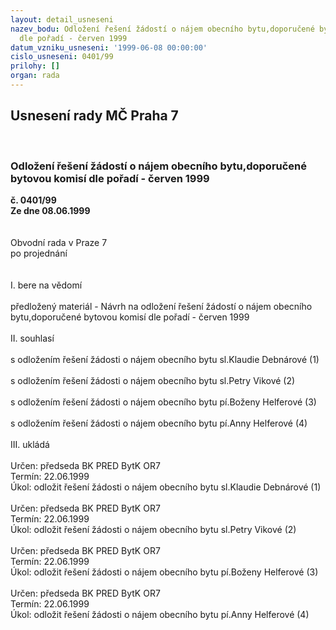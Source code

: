 ```yaml
---
layout: detail_usneseni
nazev_bodu: Odložení řešení žádostí o nájem obecního bytu,doporučené bytovou komisí
  dle pořadí - červen 1999
datum_vzniku_usneseni: '1999-06-08 00:00:00'
cislo_usneseni: 0401/99
prilohy: []
organ: rada
---
```

<div id="ucUsn_pList" class="usn">
	<span><h2>Usnesení rady MČ Praha 7 </h2>
<br></span><div class="standBody">
<span><h3>Odložení řešení žádostí o nájem obecního bytu,doporučené bytovou komisí dle pořadí - červen 1999</h3></span><div class="center">
		<strong>č. 0401/99</strong><br>
	</div>
<div class="center">
		<strong>Ze dne 08.06.1999</strong><br><br>
	</div>
<br>Obvodní rada v Praze 7<br>po projednání<br><br><br>I.	bere na vědomí<br><br> předložený materiál - Návrh na odložení řešení žádostí o nájem obecního bytu,doporučené bytovou komisí dle pořadí  - červen 1999<br><br>II.	souhlasí <br><br>s odložením řešení žádosti o nájem obecního bytu sl.Klaudie Debnárové (1)<br><br>s odložením řešení žádosti o nájem obecního bytu sl.Petry Vikové (2)<br><br>s odložením řešení žádosti o nájem obecního bytu pí.Boženy Helferové (3)<br><br>s odložením řešení žádosti o nájem obecního bytu pí.Anny Helferové (4)<br><br>III.	ukládá <br><br> Určen:	předseda BK	PRED BytK OR7<br>Termín: 22.06.1999<br>Úkol:	odložit řešení žádosti o nájem obecního bytu sl.Klaudie Debnárové (1)<br> <br> Určen:	předseda BK	PRED BytK OR7<br>Termín: 22.06.1999<br>Úkol:	odložit řešení žádosti o nájem obecního bytu sl.Petry Vikové (2)<br> <br> Určen:	předseda BK	PRED BytK OR7<br>Termín: 22.06.1999<br>Úkol:	odložit řešení žádosti o nájem obecního bytu pí.Boženy Helferové (3)<br> <br> Určen:	předseda BK	PRED BytK OR7<br>Termín: 22.06.1999<br>Úkol:	odložit řešení žádosti o nájem obecního bytu pí.Anny Helferové (4)<br>
</div>
</div>